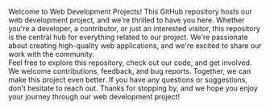 Welcome to Web Development Projects! This GitHub repository hosts our web development project, and we're thrilled to have you here. Whether you're a developer, a contributor, or just an interested visitor, this repository is the central hub for everything related to our project.
We're passionate about creating high-quality web applications, and we're excited to share our work with the community.\
Feel free to explore this repository, check out our code, and get involved. We welcome contributions, feedback, and bug reports. Together, we can make this project even better. If you have any questions or suggestions, don't hesitate to reach out. Thanks for stopping by, and we hope you enjoy your journey through our web development project!
